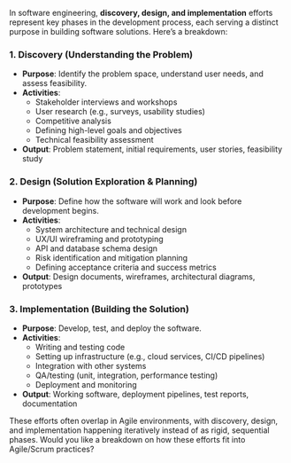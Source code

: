 In software engineering, **discovery, design, and implementation** efforts represent key phases in the development process, each serving a distinct purpose in building software solutions. Here’s a breakdown:

### 1. **Discovery** (Understanding the Problem)
   - **Purpose**: Identify the problem space, understand user needs, and assess feasibility.
   - **Activities**:
     - Stakeholder interviews and workshops
     - User research (e.g., surveys, usability studies)
     - Competitive analysis
     - Defining high-level goals and objectives
     - Technical feasibility assessment
   - **Output**: Problem statement, initial requirements, user stories, feasibility study

### 2. **Design** (Solution Exploration & Planning)
   - **Purpose**: Define how the software will work and look before development begins.
   - **Activities**:
     - System architecture and technical design
     - UX/UI wireframing and prototyping
     - API and database schema design
     - Risk identification and mitigation planning
     - Defining acceptance criteria and success metrics
   - **Output**: Design documents, wireframes, architectural diagrams, prototypes

### 3. **Implementation** (Building the Solution)
   - **Purpose**: Develop, test, and deploy the software.
   - **Activities**:
     - Writing and testing code
     - Setting up infrastructure (e.g., cloud services, CI/CD pipelines)
     - Integration with other systems
     - QA/testing (unit, integration, performance testing)
     - Deployment and monitoring
   - **Output**: Working software, deployment pipelines, test reports, documentation

These efforts often overlap in Agile environments, with discovery, design, and implementation happening iteratively instead of as rigid, sequential phases. Would you like a breakdown on how these efforts fit into Agile/Scrum practices?
